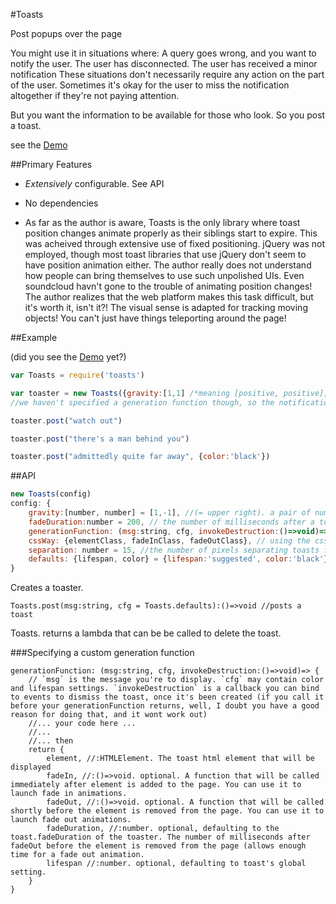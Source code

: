 #Toasts

Post popups over the page

You might use it in situations where: A query goes wrong, and you want to notify the user. The user has disconnected. The user has received a minor notification
These situations don't necessarily require any action on the part of the user. Sometimes it's okay for the user to miss the notification altogether if they're not paying attention.

But you want the information to be available for those who look. So you post a toast.

see the [Demo](http://makopool.com/toasts/demo.html)

##Primary Features

* _Extensively_ configurable. See API

* No dependencies

* As far as the author is aware, Toasts is the only library where toast position changes animate properly as their siblings start to expire. This was acheived through extensive use of fixed positioning. jQuery was not employed, though most toast libraries that use jQuery don't seem to have position animation either. The author really does not understand how people can bring themselves to use such unpolished UIs. Even soundcloud havn't gone to the trouble of animating position changes! The author realizes that the web platform makes this task difficult, but it's worth it, isn't it?! The visual sense is adapted for tracking moving objects! You can't just have things teleporting around the page!


##Example

(did you see the [Demo](http://makopool.com/toasts/demo.html) yet?)

```javascript
var Toasts = require('toasts')

var toaster = new Toasts({gravity:[1,1] /*meaning [positive, positive], meaning positioned at the bottom right corner of the screen*/, defaults:{lifespan:Infinity /*= they don't expire. The user has to click on them*/, color:'blue' /*the generation function will be passed the color 'blue'. It might make the background blue. It might just show a blue dot. That's down to the generation function.*/}})
//we haven't specified a generation function though, so the notifications will have the default look. You probably don't want that. You're probably not so lazy or tasteless as to just use whatever is there instead of specifying your own look and structure. In this case you should probably take a look at the generation API below.

toaster.post("watch out")

toaster.post("there's a man behind you")

toaster.post("admittedly quite far away", {color:'black'})
```

##API

```javascript
new Toasts(config)
config: {
	gravity:[number, number] = [1,-1], //(= upper right). a pair of numbers which specify which corner of the screen the toasts will appear in. [-1,1] is left, bottom. [1,1] is right, bottom. You get the idea.
	fadeDuration:number = 200, // the number of milliseconds after a toast's destruction trigger is called, until it is cut from the page. In practical terms: this must be set to the length of your disappearance animations. It's needed to make sure disappearance animations have enough time to complete before removal. 200ms is a good amount, but you can do what you want.
	generationFunction: (msg:string, cfg, invokeDestruction:()=>void)=> {element:HTMLElement, ...}, // the function that generates new toast HTMLElements when Toast.post(msg) is called. Defaults to generating a sort of fadey grey rectangle with rounded corners. Not ideal, for many styles. You'll want another one. Keep reading for simple ways of specifying custom generation functions. Further down is a full explanation of generationFunctions and how to make them
	cssWay: {elementClass, fadeInClass, fadeOutClass}, // using the css way instates a generationFunction that creates a <div class="$elementClass"><span>message</span></div> and uses $fadeInClass and $fadeOutClass to apply fade animations. If you leave out any of the three classes, they'll default to toastbox, toastboxFadingIn, toastboxFadingOut.
	separation: number = 15, //the number of pixels separating toasts from each other and the edges of the screen
	defaults: {lifespan, color} = {lifespan:'suggested', color:'black'} // allows you to set default cfgs for individual toasts. lifespan can be either 'suggested' or the number of milliseconds. 'suggested' determines the lifespan of each post from the length of the message.
}
```
Creates a toaster.



```
Toasts.post(msg:string, cfg = Toasts.defaults):()=>void //posts a toast
```
Toasts. returns a lambda that can be be called to delete the toast.



###Specifying a custom generation function

```
generationFunction: (msg:string, cfg, invokeDestruction:()=>void)=> {
	// `msg` is the message you're to display. `cfg` may contain color and lifespan settings. `invokeDestruction` is a callback you can bind to events to dismiss the toast, once it's been created (if you call it before your generationFunction returns, well, I doubt you have a good reason for doing that, and it wont work out)
	//... your code here ...
	//...
	//... then
	return {
		element, //:HTMLElement. The toast html element that will be displayed
		fadeIn, //:()=>void. optional. A function that will be called immediately after element is added to the page. You can use it to launch fade in animations.
		fadeOut, //:()=>void. optional. A function that will be called shortly before the element is removed from the page. You can use it to launch fade out animations.
		fadeDuration, //:number. optional, defaulting to the toast.fadeDuration of the toaster. The number of milliseconds after fadeOut before the element is removed from the page (allows enough time for a fade out animation.
		lifespan //:number. optional, defaulting to toast's global setting.
	}
}
```